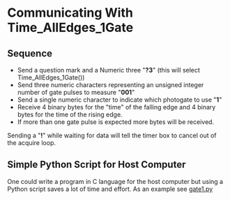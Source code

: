 # Communicating With Time_AllEdges_1Gate

## Sequence 

* Send a question mark and a Numeric three  "**?3**" (this will select Time_AllEdges_1Gate())
* Send three numeric characters representing an unsigned integer number of gate pulses to measure "**001**"
* Send a single numeric character to indicate which photogate to use "**1**"
* Receive 4 binary bytes for the "time" of the falling edge and 4 binary bytes for the time of the rising edge.
* If more than one gate pulse is expected more bytes will be received.

Sending a "**!**" while waiting for data  will tell the timer box to cancel out of the acquire loop.

## Simple Python Script for Host Computer 

One could write a program in C language for the host computer but using a Python script saves
a lot of time and effort. As an example see [gate1.py](../host/gate1.py)
